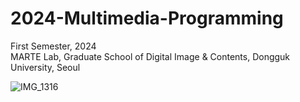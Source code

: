 # 2024-Multimedia-Programming

First Semester, 2024    
MARTE Lab, Graduate School of Digital Image & Contents, Dongguk University, Seoul

![IMG_1316](https://github.com/gwangyu-lee/2024-Multimedia-Programming/assets/79373845/0600ebf6-aa39-4e27-9fe0-21305ac04ae4)
